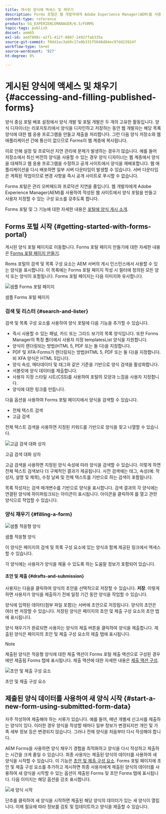 ```yaml
---
title: 게시된 양식에 액세스 및 채우기
description: Forms 포털은 웹 개발자에게 Adobe Experience Manager(AEM)를 사용하여 작성된 웹 사이트에서 양식 포털을 만들고 사용자 정의할 수 있는 구성 요소를 제공합니다.
content-type: reference
products: SG_EXPERIENCEMANAGER/6.5/FORMS
topic-tags: publish
docset: aem65
exl-id: aedf890c-a2f1-412f-8897-2492ffab335a
source-git-commit: f0dd1ac3ab9c17a8b331f5048d84ec97dd23924f
workflow-type: tm+mt
source-wordcount: '927'
ht-degree: 0%

---
```


# 게시된 양식에 액세스 및 채우기{#accessing-and-filling-published-forms}

양식 중심 포털 배포 설정에서 양식 개발 및 포털 개발은 두 개의 고유한 활동입니다. 양식 디자이너는 리포지토리에서 양식을 디자인하고 저장하는 동안 웹 개발자는 해당 목록 양식에 대한 웹 응용 프로그램을 만들고 제출을 처리합니다. 그런 다음 양식 저장소와 웹 애플리케이션 간에 통신이 없으므로 Forms이 웹 계층에 복사됩니다.

이로 인해 설정 및 프로덕션 지연 관리에 문제가 발생하는 경우가 많습니다. 예를 들어 저장소에서 최신 버전의 양식을 사용할 수 있는 경우 양식 디자이너는 웹 계층에서 양식을 대체하고 웹 응용 프로그램을 수정하고 공개 사이트에서 양식을 재배포합니다. 웹 애플리케이션을 다시 배포하면 일부 서버 다운타임이 발생할 수 있습니다. 서버 다운타임은 계획된 작업이므로 변경 사항을 즉시 공개 사이트로 푸시할 수 없습니다.

Forms 포털은 관리 오버헤드와 프로덕션 지연을 줄입니다. 웹 개발자에게 Adobe Experience Manager(AEM)를 사용하여 작성된 웹 사이트에서 양식 포털을 만들고 사용자 지정할 수 있는 구성 요소를 갖추도록 합니다.

Forms 포털 및 그 기능에 대한 자세한 내용은 [포털에 양식 게시 소개](/help/forms/using/introduction-publishing-forms.md).

## Forms 포털 시작 {#getting-started-with-forms-portal}

게시된 양식 포털 페이지로 이동합니다. Forms 포털 페이지 만들기에 대한 자세한 내용은 [Forms 포털 페이지 만들기](../../forms/using/creating-form-portal-page.md).

Roms 포털의 검색 및 목록 구성 요소는 AEM 서버의 게시 인스턴스에서 사용할 수 있는 양식을 표시합니다. 이 목록에는 Forms 포털 페이지 작성 시 필터에 정의된 모든 양식 또는 양식이 포함됩니다. Forms 포털 페이지는 다음 이미지와 유사합니다.

![샘플 Forms 포털 페이지 ](assets/forms-portal-page.png)

샘플 Forms 포털 페이지

### 검색 및 리스터 {#search-and-lister}

검색 및 목록 구성 요소를 사용하여 양식 포털에 다음 기능을 추가할 수 있습니다.

* 즉시 사용할 수 있는 패널, 카드 또는 그리드 보기의 목록 양식입니다. 또한 Forms Manager의 특정 폴더에서 사용자 지정 templatesList 양식을 지원합니다.
* 양식이 렌더링되는 방법(HTML 5, PDF 또는 둘 다)을 지정합니다.
* PDF 및 XFA-Forms가 렌더링되는 방법(HTML 5, PDF 또는 둘 다)을 지정합니다. 비 XFA 양식은 HTML 5입니다.
* 양식 속성, 메타데이터 및 태그와 같은 기준을 기반으로 양식 검색을 활성화합니다.
* 서블릿에 양식 데이터를 제출합니다.
* 사용자 지정 스타일 시트(CSS)를 사용하여 포털의 모양과 느낌을 사용자 지정합니다.
* 양식에 대한 링크를 만듭니다.

다음 옵션을 사용하여 Forms 포털 페이지에서 양식을 검색할 수 있습니다.

* 전체 텍스트 검색
* 고급 검색

전체 텍스트 검색을 사용하면 지정된 키워드를 기반으로 양식을 찾고 나열할 수 있습니다.

![고급 검색 대화 상자](assets/search-panel.png)

고급 검색 대화 상자

고급 검색을 사용하면 지정된 양식 속성에 따라 양식을 검색할 수 있습니다. 이렇게 하면 전체 텍스트 검색보다 더 구체적인 결과가 제공됩니다. 사전 검색에는 태그, 속성(예: 작성자, 설명 및 제목), 수정 날짜 및 전체 텍스트를 기반으로 하는 검색이 포함됩니다.

목록 작성자는 검색 매개변수를 기반으로 양식을 표시합니다. 검색 결과의 각 양식에는 연결된 양식에 하이퍼링크되는 아이콘이 표시됩니다. 아이콘을 클릭하여 를 열고 관련 양식으로 작업할 수 있습니다.

### 양식 채우기 {#filling-a-form}

![샘플 적응형 양식](assets/filling_a_form.png)

샘플 적응형 양식

이 양식은 페이지의 검색 및 목록 구성 요소에 있는 양식과 함께 제공된 링크에서 액세스할 수 있습니다.

각 양식에는 사용자가 양식을 채울 수 있도록 하는 도움말 정보가 포함되어 있습니다.

#### 초안 및 제출 {#drafts-and-submission}

사용자는 다음을 클릭하여 양식의 초안을 선택적으로 저장할 수 있습니다. **저장**. 이렇게 하면 사용자가 양식을 제출하기 전에 일정 기간 동안 양식을 작업할 수 있습니다.

양식에 입력된 데이터(첨부 파일 포함)는 서버에 초안으로 저장됩니다. 양식의 초안은 여러 번 저장할 수 있습니다. 저장된 양식은 페이지의 초안 및 제출 구성 요소의 초안 탭에 표시됩니다.

양식 채우기가 완료되면 사용자는 양식의 제출 버튼을 클릭하여 양식을 제출합니다. 제출된 양식은 페이지의 초안 및 제출 구성 요소의 제출 탭에 표시됩니다.

>[!NOTE]
>
>제출된 양식은 적응형 양식에 대한 제출 액션이 Forms 포털 제출 액션으로 구성된 경우에만 제출됨 Forms 탭에 표시됩니다. 제출 액션에 대한 자세한 내용은 [제출 액션 구성](../../forms/using/configuring-submit-actions.md).

![초안 및 제출 구성 요소](assets/draft-submission.png)

초안 및 제출 구성 요소

## 제출된 양식 데이터를 사용하여 새 양식 시작 {#start-a-new-form-using-submitted-form-data}

자주 작성하여 제출해야 하는 서류가 있습니다. 예를 들어, 매년 개별세 신고서를 제출하는 양식이 있다. 이러한 경우 양식을 작성할 때마다 일부 정보가 변경되지만 개인 및 가족 세부 정보 등은 변경되지 않습니다. 그러나 전체 양식을 처음부터 다시 작성해야 합니다.

AEM Forms을 사용하면 양식 채우기 경험을 최적화하고 양식을 다시 작성하고 제출하는 시간을 크게 줄일 수 있습니다. 최종 사용자는 제출된 양식의 데이터를 사용하여 새 양식을 시작할 수 있습니다. 이 기능은 [초안 및 제출 구성 요소](../../forms/using/draft-submission-component.md). Forms 포털 페이지에 초안 및 제출 구성 요소를 추가하고 게시하면 최종 사용자에게 제출된 양식의 데이터를 사용하여 새 양식을 시작할 수 있는 옵션이 제출된 Forms 및 초안 Forms 탭에 표시됩니다. 다음 이미지는 해당 옵션을 강조 표시합니다.

![새 양식 시작](assets/start-a-new-form.png)

단추를 클릭하여 새 양식을 시작하면 제출된 해당 양식의 데이터가 있는 새 양식이 열립니다. 이제 필요에 따라 정보를 검토 및 업데이트하고 양식을 제출할 수 있습니다.
